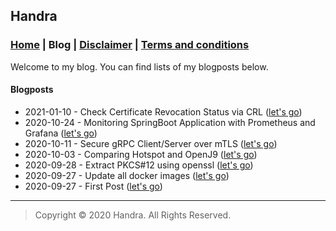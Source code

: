 ## Handra

### [Home](/) | Blog | [Disclaimer](/disclaimer) | [Terms and conditions](/tnc)

Welcome to my blog. You can find lists of my blogposts below.

#### Blogposts
 - 2021-01-10 - Check Certificate Revocation Status via CRL ([let's go](certcrl))
 - 2020-10-24 - Monitoring SpringBoot Application with Prometheus and Grafana ([let's go](bootgrafana))
 - 2020-10-11 - Secure gRPC Client/Server over mTLS ([let's go](grpcmtlsgo))
 - 2020-10-03 - Comparing Hotspot and OpenJ9 ([let's go](hotspotopenj9))
 - 2020-09-28 - Extract PKCS#12 using openssl ([let's go](opensslpkcs12))
 - 2020-09-27 - Update all docker images ([let's go](updatedocker))
 - 2020-09-27 - First Post ([let's go](firstpost))

---
> Copyright &copy; 2020 Handra. All Rights Reserved.